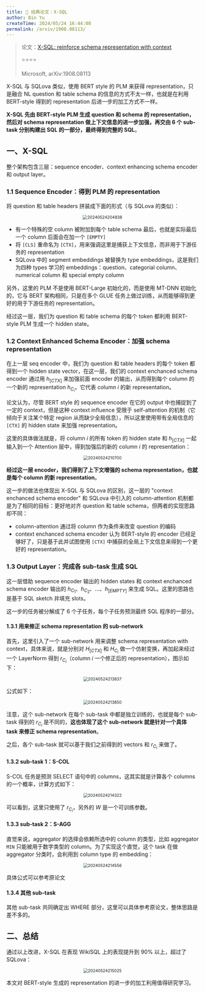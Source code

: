 ```yaml
---
title: 🐋 经典论文：X-SQL
author: Bin Yu
createTime: 2024/05/24 16:44:00
permalink: /arxiv/1908.08113/
---
```


> 论文：[X-SQL: reinforce schema representation with context](http://arxiv.org/abs/1908.08113)
>
> ⭐⭐⭐⭐
>
> Microsoft, arXiv:1908.08113

X-SQL 与 SQLova 类似，使用 BERT style 的 PLM 来获得 representation，只是融合 NL question 和 table schema 的信息的方式不太一样，也就是在利用 BERT-style 得到的 representation 后进一步的加工方式不一样。

**X-SQL 先由 BERT-style PLM 生成 question 和 schema 的 representation，然后对 schema representation 做上下文信息的进一步加强，再交由 6 个 sub-task 分别构建出 SQL 的一部分，最终得到完整的 SQL**。

## 一、X-SQL

整个架构包含三层：sequence encoder、context enhancing schema encoder 和 output layer。

### 1.1 Sequence Encoder：得到 PLM 的 representation

将 question 和 table headers 拼装成下面的形式（与 SQLova 的类似）：

<center><img src="https://notebook-img-1304596351.cos.ap-beijing.myqcloud.com/img/20240524204838.png" alt="20240524204838" style="zoom:75%;"></center>

- 有一个特殊的空 column 被附加到每个 table schema 最后，也就是实际最后一个 column 后面会在加一个 `[EMPTY]`
- 将 `[CLS]` 重命名为 `[CTX]`，用来强调这里是捕获上下文信息，而非用于下游任务的 representation
- SQLova 中的 segment embeddings 被替换为 type embeddings，这是我们为四种 types 学习的 embeddings：question、categorial column、numerical column 和 special empty column

另外，这里的 PLM 不是使用 BERT-Large 初始化的，而是使用 MT-DNN 初始化的，它与 BERT 架构相同，只是在多个 GLUE 任务上做过训练，从而能够得到更好的用于下游任务的 representation。

经过这一层，我们为 question 和 table schema 的每个 token 都利用 BERT-style PLM 生成一个 hidden state。

### 1.2 Context Enhanced Schema Encoder：加强 schema representation

在上一层 seq encoder 中，我们为 question 和 table headers 的每个 token 都得到一个 hidden state vector，在这一层，我们的 context enchanced schema encoder 通过用 $h_{[CTX]}$ 来加强前面 encoder 的输出，从而得到每个 column 的一个新的 representation $h_{C_i}$，它代表 column *i* 的新 representation。

论文认为，尽管 BERT style 的 sequence encoder 在它的 output 中也捕捉到了一定的 context，但是这种 context influence 受限于 self-attention 的机制（它倾向于关注某个特定 region 从而缺少全局信息），所以这里使用带有全局信息的 `[CTX]` 的 hidden state 来加强 representation。

这里的具体做法就是，将 column *i* 的所有 token 的 hidden state 和 $h_{[CTX]}$ 一起输入到一个 Attention 层中，得到加强后的新的 column $i$ 的 representation：

<center><img src="https://notebook-img-1304596351.cos.ap-beijing.myqcloud.com/img/20240524210700.png" alt="20240524210700" style="zoom:75%;"></center>

**经过这一层 encoder，我们得到了上下文增强的 schema representation，也就是每个 column 的新 representation**。

这一步的做法也体现出 X-SQL 与 SQLova 的区别，这一层的 "context enchanced schema encoder" 和 SQLova 中引入的 column-attention 机制都是为了相同的目标：更好地对齐 question 和 table schema，但两者的实现思路却不同：

- column-attention 通过将 column 作为条件来改变 question 的编码
- context enchanced schema encoder 认为 BERT-style 的 encoder 已经足够好了，只是基于此并试图使用 `[CTX]` 中捕获的全局上下文信息来得到一个更好的 representation。

### 1.3 Output Layer：完成各 sub-task 生成 SQL

这一层借助 sequence encoder 输出的 hidden states 和 context enchanced schema encoder 输出的 $h_{C_1}$、$h_{C_2}$、...、$h_{[EMPTY]}$ 来生成 SQL。这里的思路也是基于 SQL sketch 并填充 slots。

这一步的任务被分解成了 6 个子任务，每个子任务预测最终 SQL 程序的一部分。

#### 1.3.1 用来修正 schema representation 的 sub-network

首先，这里引入了一个 sub-network 用来调整 schema representation with context，具体来说，就是分别对 $H_{[CTX]}$ 和 $H_{C_i}$ 做一个仿射变换，再加起来经过一个 LayerNorm 得到 $r_{C_i}$（column *i* 一个修正后的 representation），图示如下：

<center><img src="https://notebook-img-1304596351.cos.ap-beijing.myqcloud.com/img/20240524213837.png" alt="20240524213837" style="zoom:75%;"></center>

公式如下：

<center><img src="https://notebook-img-1304596351.cos.ap-beijing.myqcloud.com/img/20240524213850.png" alt="20240524213850" style="zoom:75%;"></center>

注意，这个 sub-network 在每个 sub-task 中都是独立训练的，也就是每个 sub-task 得到的 $r_{C_i}$ 是不同的，**这也体现了这个 sub-network 就是针对一个具体 task 来修正 schema representation**。

之后，各个 sub-task 就可以基于我们之前得到的 vectors 和 $r_{C_i}$ 来做了。

#### 1.3.2 sub-task 1：S-COL

S-COL 任务是预测 SELECT 语句中的 columns，这其实就是计算各个 columns 的一个概率，计算方式如下：

<center><img src="https://notebook-img-1304596351.cos.ap-beijing.myqcloud.com/img/20240524214322.png" alt="20240524214322" style="zoom:75%;"></center>

可以看到，这里只使用了 $r_{C_i}$，另外的 $W$ 是一个可训练参数。

#### 1.3.3 sub-task 2：S-AGG

直觉来说，aggregator 的选择会依赖所选中的 column 的类型，比如 aggregator `MIN` 只能被用于数字类型的 column。为了实现这个直觉，这个 task 在做 aggregator 分类时，会利用到 column type 的 embedding：

<center><img src="https://notebook-img-1304596351.cos.ap-beijing.myqcloud.com/img/20240524214556.png" alt="20240524214556" style="zoom:75%;"></center>

具体公式可以参考原论文

#### 1.3.4 其他 sub-task

其他 sub-task 共同确定出 WHERE 部分，这里可以具体参考原论文，整体思路是差不多的。

## 二、总结

通过以上改进，X-SQL 在表现 WikiSQL 上的表现提升到 90% 以上，超过了 SQLova：

<center><img src="https://notebook-img-1304596351.cos.ap-beijing.myqcloud.com/img/20240524215025.png" alt="20240524215025" style="zoom:75%;"></center>

本文对 BERT-style 生成的 representation 的进一步的加工利用值得研究学习。